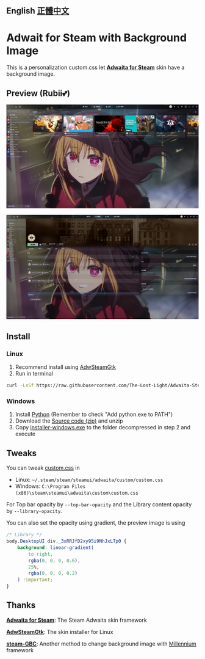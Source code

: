 English [正體中文]
---
# Adwait for Steam with Background Image
This is a personalization custom.css let **[Adwaita for Steam]** skin have a background image.

## Preview (Rubii💕)
![Library]

![Game]

## Install
### Linux
1. Recommend install using [AdwSteamGtk]
2. Run in terminal
``` sh
curl -LsSf https://raw.githubusercontent.com/The-Lost-Light/Adwaita-Steam-Wallpaper/refs/heads/main/install.sh | sh -s /path/to/image
```
### Windows
1. Install [Python] (Remember to check "Add python.exe to PATH")
2. Download the [Source code (zip)] and unzip
3. Copy [installer-windows.exe] to the folder decompressed in step 2 and execute

## Tweaks
You can tweak [custom.css] in
- Linux: `~/.steam/steam/steamui/adwaita/custom/custom.css`
- Windows: `C:\Program Files (x86)\steam\steamui\adwaita\custom\custom.css`

For Top bar opacity by `--top-bar-opacity` and the Library content opacity by `--library-opacity`.

You can also set the opacity using gradient, the preview image is using
```css
/* Library */
body.DesktopUI div._3xRRJfD2xy95i9NhJxLTp0 {
	background: linear-gradient(
		to right,
		rgba(0, 0, 0, 0.6),
		25%,
		rgba(0, 0, 0, 0.2)
	) !important;
}
```

## Thanks
**[Adwaita for Steam]**: The Steam Adwaita skin framework

**[AdwSteamGtk]**: The skin installer for Linux

**[steam-GBC]**: Another method to change background image with [Millennium] framework


[正體中文]: README_zh-tw.md

[Library]: screenshots/Library.png
[Game]: screenshots/Game.png

[Python]: https://www.python.org/downloads/
[Source code (zip)]: https://github.com/tkashkin/Adwaita-for-Steam/releases/latest
[installer-windows.exe]: https://github.com/The-Lost-Light/Adwaita-Steam-Wallpaper/releases/download/v1.1.1/installer-windows-v1.1.1.exe

[custom.css]: custom.css

[Adwaita for Steam]: https://github.com/tkashkin/Adwaita-for-Steam?tab=readme-ov-file
[AdwSteamGtk]: https://github.com/Foldex/AdwSteamGtk
[steam-GBC]: https://github.com/YCZ01111/steam-GBC
[Millennium]: https://github.com/SteamClientHomebrew/Millennium
